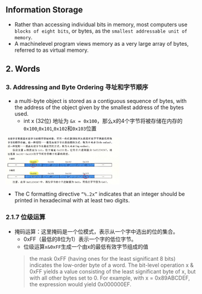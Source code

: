 ## Information Storage

* Rather than accessing individual bits in memory, most computers use `blocks of eight bits`, or bytes, as the `smallest addressable unit of memory`.
* A machinelevel program views memory as a very large array of bytes, referred to as virtual
memory.



## 2. Words


### 3. Addressing and Byte Ordering 寻址和字节顺序
* a multi-byte object is stored as a contiguous sequence of bytes, with the address of the object given by the smallest address of the bytes
used. 
  * int x (32位) 地址为 `&x = 0x100`，那么x的4个字节将被存储在内存的`0x100`,`0x101`,`0x102`和`0x103`位置

<img src="./img/2_1.png" width="60%">

* The C formatting directive `“%.2x”` indicates that an integer should be printed in hexadecimal with at least two digits.

### 2.1.7 位级运算
* 掩码运算：这里掩码是一个位模式，表示从一个字中选出的位的集合。
  * 0xFF（最低的8位为1）表示一个字的低位字节。
  * 位级运算`x&0xFF`生成一个由x的最低有效字节组成的值
  > the mask 0xFF (having ones for the least significant 8 bits) indicates the low-order byte of a word. The bit-level operation x & 0xFF yields a value consisting of the least significant byte of x, but with all other bytes set to 0. For example, with x = 0x89ABCDEF, the expression would yield 0x000000EF.
